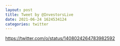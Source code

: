```yaml
--- 
layout: post 
title: Tweet by @InvestorsLive 
date: 2021-06-24 1624534124 
categories: twitter 
--- 
```

https://twitter.com/o/status/1408024264783982592
